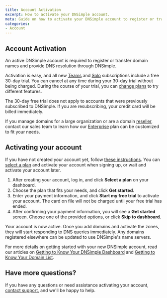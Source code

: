 ```yaml
---
title: Account Activation
excerpt: How to activate your DNSimple account.
meta: Guide on how to activate your DNSimple account to register or transfer domain names through DNSimple, or to provide DNS resolution
categories:
- Account
---
```


## Account Activation

An active DNSimple account is required to register or transfer domain names and provide DNS resolution through DNSimple.

Activation is easy, and all new [Teams](/articles/dnsimple-plans/#teams) and [Solo](/articles/dnsimple-plans/#solo) subscriptions include a free 30-day trial. You can cancel at any time during your 30-day trial without being charged. During the course of your trial, you can [change plans](https://support.dnsimple.com/articles/changing-plans/) to try different features.

<info> 
The 30-day free trial does not apply to accounts that were previously subscribed to DNSimple. If you are resubscribing, your credit card will be billed immediately.
</info>

If you manage domains for a large organization or are a domain [reseller](https://dnsimple.com/resellers), contact our sales team to learn how our [Enterprise](https://dnsimple.com/enterprises) plan can be customized to fit your needs. 

## Activating your account

If you have not created your account yet, follow [these instructions](/articles/account-creation/). You can [select a plan](https://dnsimple.com/signup) and activate your account when signing up, or wait and activate your account later. 

1. After creating your account, log in, and click **Select a plan** on your dashboard.
2. Choose the plan that fits your needs, and click **Get started**.
3. Enter your payment information, and click **Start my free trial** to activate your account. The card on file will not be charged until your free trial has ended.
4. After confirming your payment information, you will see a **Get started** screen. Choose one of the provided options, or click **Skip to dashboard**.
   
Your account is now active. Once you add domains and activate the zones, they will start responding to DNS queries immediately. Any domains registered elsewhere can be updated to use DNSimple's name servers.

For more details on getting started with your new DNSimple account, read our articles on [Getting to Know Your DNSimple Dashboard](/articles/dashboard/) and [Getting to Know Your Domain List](/articles/domain-list/).

## Have more questions?

If you have any questions or need assistance activating your account, [contact support](https://dnsimple.com/feedback), and we'll be happy to help.
